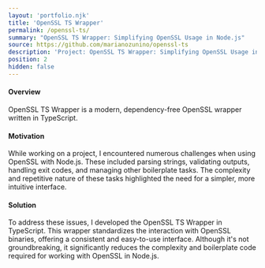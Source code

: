 ```yaml
---
layout: 'portfolio.njk'
title: 'OpenSSL TS Wrapper'
permalink: /openssl-ts/
summary: "OpenSSL TS Wrapper: Simplifying OpenSSL Usage in Node.js"
source: https://github.com/marianozunino/openssl-ts
description: 'Project: OpenSSL TS Wrapper: Simplifying OpenSSL Usage in Node.js'
position: 2
hidden: false
---
```

#### Overview

OpenSSL TS Wrapper is a modern, dependency-free OpenSSL wrapper written in TypeScript.

#### Motivation

While working on a project, I encountered numerous challenges when using OpenSSL with Node.js. These included parsing strings, validating outputs, handling exit codes, and managing other boilerplate tasks. The complexity and repetitive nature of these tasks highlighted the need for a simpler, more intuitive interface.

#### Solution

To address these issues, I developed the OpenSSL TS Wrapper in TypeScript. This wrapper standardizes the interaction with OpenSSL binaries, offering a consistent and easy-to-use interface. Although it's not groundbreaking, it significantly reduces the complexity and boilerplate code required for working with OpenSSL in Node.js.

